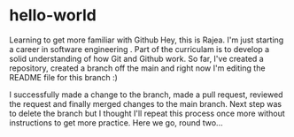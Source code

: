 # hello-world
Learning to get more familiar with Github
Hey, this is Rajea. I'm just starting a career in software engineering . Part of the curriculam is to develop a solid understanding of how Git and Github work. So far, I've created a repository, created a branch off the main and right now I'm editing the README file for this branch :)

I successfully made a change to the branch, made a pull request, reviewed the request and finally merged changes to the main branch. Next step was to delete the branch but I thought I'll repeat this process once more without instructions to get more practice. Here we go, round two...
